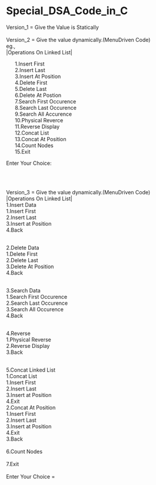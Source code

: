 # Special_DSA_Code_in_C
Version_1 = Give the Value is Statically
<br><br>
Version_2 = Give the value dynamically.(MenuDriven Code)
<br>eg.,<br>
|Operations On Linked List|<br>
<list>
<ul style= "list-style-type:none">
 <li>1.Insert First</li>
 <li>2.Insert Last</li>
 <li>3.Insert At Position</li>
 <li>4.Delete First</li>
 <li>5.Delete Last</li>
 <li>6.Delete At Postion</li>
 <li>7.Search First Occurence</li>
 <li>8.Search Last Occurence</li>
 <li>9.Search All Accurence</li>
<li>10.Physical Reverce</li>
<li>11.Reverse Display</li>
<li>12.Concat List</li>
<li>13.Concat At Position</li>
<li>14.Count Nodes</li>
<li>15.Exit</li>
 </ul>
 </list>

Enter Your Choice:

 
<br>
<br>

Version_3 = Give the value dynamically.(MenuDriven Code)
<br>
|Operations On Linked List|<br>
1.Insert Data<br>
              1.Insert First<br>
              2.Insert Last<br>
              3.Insert at Position<br>
              4.Back<br><br>

2.Delete Data<br>
              1.Delete First<br>
              2.Delete Last<br>
              3.Delete At Position<br>
              4.Back<br><br>
    
3.Search Data<br>
              1.Search First Occurence<br>
              2.Search Last Occurence<br>
              3.Search All Occurence<br>
              4.Back<br><br>

4.Reverse<br>
              1.Physical Reverse<br>
              2.Reverse Display<br>
              3.Back<br><br>

5.Concat Linked List<br>
              1.Concat List<br>
                            1.Insert First<br>
                            2.Insert Last<br>
                            3.Insert at Position<br>
                            4.Exit<br>
              2.Concat At Position<br>
                            1.Insert First<br>
                            2.Insert Last<br>
                            3.Insert at Position<br>
                            4.Exit<br>
              3.Back<br><br>
6.Count Nodes<br><br>
7.Exit<br><br>
Enter Your Choice =
<br>
